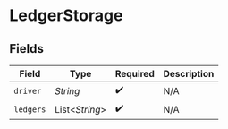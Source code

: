 # LedgerStorage


## Fields

| Field              | Type               | Required           | Description        |
| ------------------ | ------------------ | ------------------ | ------------------ |
| `driver`           | *String*           | :heavy_check_mark: | N/A                |
| `ledgers`          | List\<*String*>    | :heavy_check_mark: | N/A                |